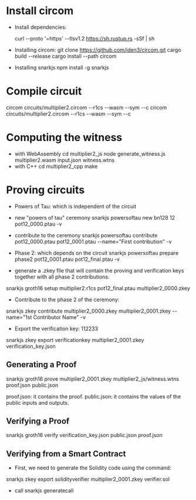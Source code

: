 # Install circom 

- Install dependencies:
  
  curl --proto '=https' --tlsv1.2 https://sh.rustup.rs -sSf | sh

- Installing circom:
git clone https://github.com/iden3/circom.git
cargo build --release
cargo install --path circom

- Installing snarkjs
npm install -g snarkjs

# Compile circuit 
circom circuits/multiplier2.circom --r1cs --wasm --sym --c 
circom circuits/multiplier2.circom --r1cs --wasm --sym --c

# Computing the witness 
- with WebAssembly
cd multiplier2_js
node generate_witness.js multiplier2.wasm input.json witness.wtns
- with C++
cd multiplier2_cpp 
make 

# Proving circuits
- Powers of Tau: which is independent of the circuit
 +   new "powers of tau" ceremony 
snarkjs powersoftau new bn128 12 pot12_0000.ptau -v
 + contribute to the ceremony
  snarkjs powersoftau contribute pot12_0000.ptau pot12_0001.ptau --name="First contribution" -v

+ Phase 2: which depends on the circuit
snarkjs powersoftau prepare phase2 pot12_0001.ptau pot12_final.ptau -v

- generate a .zkey file that will contain the proving and verification keys together with all phase 2 contributions:

snarkjs groth16 setup multiplier2.r1cs pot12_final.ptau multiplier2_0000.zkey

- Contribute to the phase 2 of the ceremony:

snarkjs zkey contribute multiplier2_0000.zkey multiplier2_0001.zkey --name="1st Contributor Name" -v

- Export the verification key: 112233

snarkjs zkey export verificationkey multiplier2_0001.zkey verification_key.json

## Generating a Proof
snarkjs groth16 prove multiplier2_0001.zkey multiplier2_js/witness.wtns proof.json public.json

proof.json: it contains the proof.
public.json: it contains the values of the public inputs and outputs.


## Verifying a Proof
snarkjs groth16 verify verification_key.json public.json proof.json

## Verifying from a Smart Contract
- First, we need to generate the Solidity code using the command:

snarkjs zkey export solidityverifier multiplier2_0001.zkey verifier.sol

- call
snarkjs generatecall

